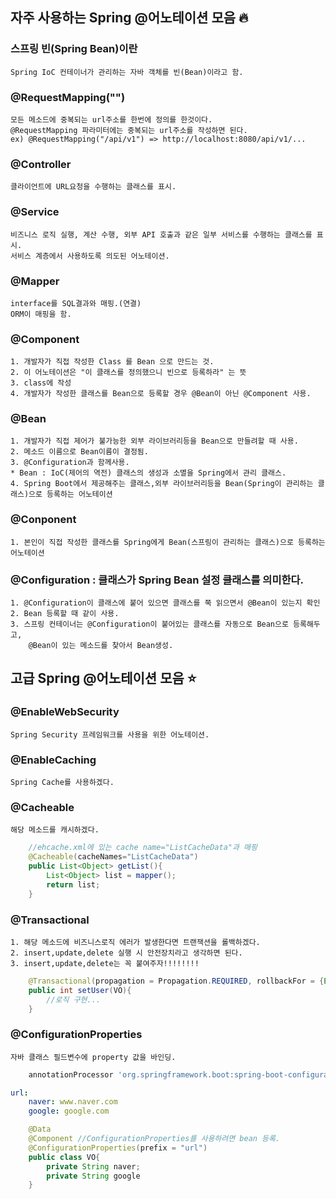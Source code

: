 ## 자주 사용하는 Spring @어노테이션 모음 :fire:

### 스프링 빈(Spring Bean)이란

    Spring IoC 컨테이너가 관리하는 자바 객체를 빈(Bean)이라고 함.

### @RequestMapping("")

    모든 메소드에 중복되는 url주소를 한번에 정의를 한것이다.
    @RequestMapping 파라미터에는 중복되는 url주소를 작성하면 된다.
    ex) @RequestMapping("/api/v1") => http://localhost:8080/api/v1/...

### @Controller

    클라이언트에 URL요청을 수행하는 클래스를 표시.

### @Service

    비즈니스 로직 실행, 계산 수행, 외부 API 호출과 같은 일부 서비스를 수행하는 클래스를 표시.
    서비스 계층에서 사용하도록 의도된 어노테이션.

### @Mapper

    interface를 SQL결과와 매핑.(연결)
    ORM이 매핑을 함.

### @Component

    1. 개발자가 직접 작성한 Class 를 Bean 으로 만드는 것.
    2. 이 어노테이션은 "이 클래스를 정의했으니 빈으로 등록하라" 는 뜻
    3. class에 작성
    4. 개발자가 작성한 클래스를 Bean으로 등록할 경우 @Bean이 아닌 @Component 사용.

### @Bean

    1. 개발자가 직접 제어가 불가능한 외부 라이브러리등을 Bean으로 만들려할 때 사용.
    2. 메소드 이름으로 Bean이름이 결정됨.
    3. @Configuration과 함께사용.
    * Bean : IoC(제어의 역전) 클래스의 생성과 소멸을 Spring에서 관리 클래스.
    4. Spring Boot에서 제공해주는 클래스,외부 라이브러리등을 Bean(Spring이 관리하는 클래스)으로 등록하는 어노테이션

### @Conponent

    1. 본인이 직접 작성한 클래스를 Spring에게 Bean(스프링이 관리하는 클래스)으로 등록하는 어노테이션

### @Configuration : 클래스가 Spring Bean 설정 클래스를 의미한다.

    1. @Configuration이 클래스에 붙어 있으면 클래스를 쭉 읽으면서 @Bean이 있는지 확인
    2. Bean 등록할 때 같이 사용.
    3. 스프링 컨테이너는 @Configuration이 붙어있는 클래스를 자동으로 Bean으로 등록해두고,
        @Bean이 있는 메소드를 찾아서 Bean생성.

## 고급 Spring @어노테이션 모음 :star:

### @EnableWebSecurity

    Spring Security 프레임워크를 사용을 위한 어노테이션.

### @EnableCaching

    Spring Cache를 사용하겠다.

### @Cacheable

    해당 메소드를 캐시하겠다.

```java
	//ehcache.xml에 있는 cache name="ListCacheData"과 매핑
	@Cacheable(cacheNames="ListCacheData")
	public List<Object> getList(){
		List<Object> list = mapper();
		return list;
	}
```

### @Transactional

    1. 해당 메소드에 비즈니스로직 에러가 발생한다면 트랜잭션을 롤백하겠다.
    2. insert,update,delete 실행 시 안전장치라고 생각하면 된다.
    3. insert,update,delete는 꼭 붙여주자!!!!!!!!

```java
	@Transactional(propagation = Propagation.REQUIRED, rollbackFor = {Exception.class})
	public int setUser(VO){
		//로직 구현...
	}
```

### @ConfigurationProperties

    자바 클래스 필드변수에 property 값을 바인딩.

```gradle
	annotationProcessor 'org.springframework.boot:spring-boot-configuration-processor'
```

```yaml
url:
	naver: www.naver.com
	google: google.com
```

```java
	@Data
	@Component //ConfigurationProperties를 사용하려면 bean 등록.
	@ConfigurationProperties(prefix = "url")
	public class VO{
		private String naver;
		private String google
	}
```
